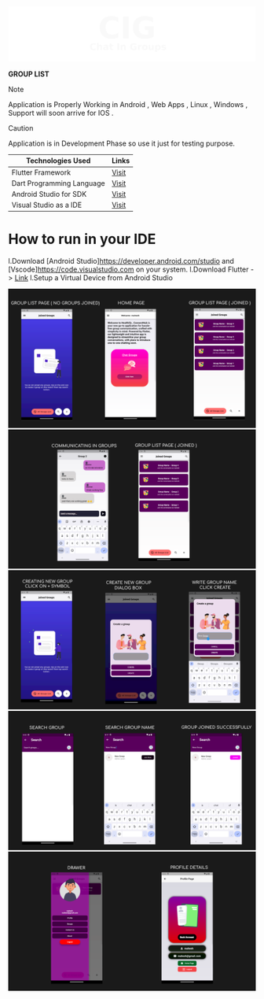 
 <p align="center">
  <img src="9.png">
</p>

**GROUP LIST**

> [!NOTE]
> Application is Properly Working in Android , Web Apps , Linux , Windows , Support will soon arrive for IOS .

 
> [!CAUTION]
> Application is in Development Phase so use it just for testing purpose.



|Technologies Used | Links |
|------------------|-------|
|Flutter Framework | [Visit](https://dart.dev/) |
|Dart Programming Language | [Visit](https://flutter.dev/?gclid=CjwKCAiA1fqrBhA1EiwAMU5m_yumJ7GIPKoTuBVpxt9KTOgSwo42dPE3YfJqmI7tkGz5CAizdaqSUxoCKNYQAvD_BwE&gclsrc=aw.ds) |
|Android Studio for SDK | [Visit](https://developer.android.com/studio) |
|Visual Studio as a IDE | [Visit](https://code.visualstudio.com/) | 


# How to run in your IDE 
l.Download [Android Studio]https://developer.android.com/studio and [Vscode]https://code.visualstudio.com on your system.
l.Download Flutter -> [Link](https://docs.flutter.dev/get-started/install)
l.Setup a Virtual Device from Android Studio 


![Alt text](1.png "Title")
![Alt text](2.png "Title")
![Alt text](3.png "Title")
![Alt text](4.png "Title")
![Alt text](5.png "Title")













